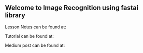 ## Welcome to Image Recognition using fastai library

Lesson Notes can be found at:

Tutorial can be found at:

Medium post can be found at:
